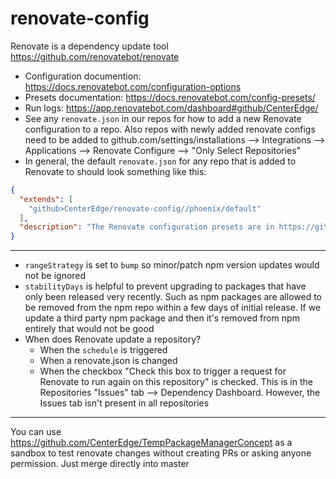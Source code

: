 # renovate-config

Renovate is a dependency update tool https://github.com/renovatebot/renovate

- Configuration documention: https://docs.renovatebot.com/configuration-options
- Presets documentation: https://docs.renovatebot.com/config-presets/
- Run logs: https://app.renovatebot.com/dashboard#github/CenterEdge/
- See any `renovate.json` in our repos for how to add a new Renovate configuration to a repo. Also repos with newly added renovate configs need to be added to github.com/settings/installations --> Integrations --> Applications --> Renovate Configure --> "Only Select Repositories"
- In general, the default `renovate.json` for any repo that is added to Renovate to should look something like this:
```json
{
  "extends": [
    "github>CenterEdge/renovate-config//phoenix/default"
  ],
  "description": "The Renovate configuration presets are in https://github.com/CenterEdge/renovate-config"
}
```


----

- `rangeStrategy` is set to `bump` so minor/patch npm version updates would not be ignored
- `stabilityDays` is helpful to prevent upgrading to packages that have only been released very recently. Such as npm packages are allowed to be removed from the npm repo within a few days of initial release. If we update a third party npm package and then it's removed from npm entirely that would not be good
- When does Renovate update a repository?
  - When the `schedule` is triggered
  - When a renovate.json is changed
  - When the checkbox "Check this box to trigger a request for Renovate to run again on this repository" is checked. This is in the Repositories "Issues" tab --> Dependency Dashboard. However, the Issues tab isn't present in all repositories

----

You can use https://github.com/CenterEdge/TempPackageManagerConcept as a sandbox to test renovate changes without creating PRs or asking anyone permission. Just merge directly into master
